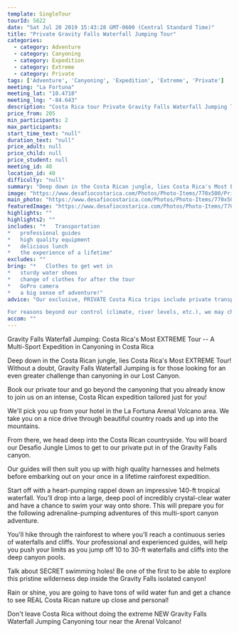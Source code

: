 ```yaml
---
template: SingleTour
tourId: 5622
date: "Sat Jul 20 2019 15:43:28 GMT-0600 (Central Standard Time)"
title: "Private Gravity Falls Waterfall Jumping Tour"
categories: 
  - category: Adventure
  - category: Canyoning
  - category: Expedition
  - category: Extreme
  - category: Private
tags: ['Adventure', 'Canyoning', 'Expedition', 'Extreme', 'Private']
meeting: "La Fortuna"
meeting_lat: "10.4718"
meeting_lng: "-84.643"
description: "Costa Rica tour Private Gravity Falls Waterfall Jumping Tour, id 5622"
price_from: 205
min_participants: 2
max_participants: 
start_time_text: "null"
duration_text: "null"
price_adult: null
price_child: null
price_student: null
meeting_id: 40
location_id: 40
difficulty: "null"
summary: "Deep down in the Costa Rican jungle, lies Costa Rica's Most EXTREME Tour! Jump off high canyon walls into deep, crystalline pools of water and rappel down rushing waterfalls! Experience all of the adventure of Costa Rica's most EXTREME waterfall rappelling and cliff jumping tour with the luxury of a private transport and personalized service."
image: "https://www.desafiocostarica.com/Photos/Photo-Items/770x500/Private-Gravity-Falls-Waterfall-Jumping-Tour-1481641772.jpg"
main_photo: "https://www.desafiocostarica.com/Photos/Photo-Items/770x500/Private-Gravity-Falls-Waterfall-Jumping-Tour-1481641772.jpg"
featuredImage: "https://www.desafiocostarica.com/Photos/Photo-Items/770x500/Private-Gravity-Falls-Waterfall-Jumping-Tour-1481641772.jpg"
highlights: ""
highlights2: ""
includes: "*   Transportation
*   professional guides
*   high quality equipment
*   delicious lunch
*   the experience of a lifetime"
excludes: ""
bring: "*   Clothes to get wet in
*   sturdy water shoes
*   change of clothes for after the tour
*   GoPro camera
*   a big sense of adventure!"
advice: "Our exclusive, PRIVATE Costa Rica trips include private transport to and from your hotel, you get our most-experienced, top bilingual guides to accompany you, personalized choice of food options, no sense of rushing along - you can take your time, plus you get your photos included.If coming from San Jose, we can arrange this special Gravity Falls Waterfall Jumping canyoning expedition as a Desafio Adventure Connection where your journey is the adventure! Be sure to ask one of our Adventure Specialists to help you with your reservations.This tour is considered an extreme adventure and advisable for those who are athletic and physically fit ages 18-55. No experience necessary. There are different jump heights throughout the tour and paths in case you decide to skip a jump - but the idea is to push yourself to your limits on this Costa Rica extreme tour Gravity Falls!Have a look at our Adventure Waiver if you have questions about our Costa Rica adventure tour policies.

For reasons beyond our control (climate, river levels, etc.), we may change to a more-suitable tour with an equal or similar adventure-appeal or offer other tour options so you don't miss out on a fun day in Costa Rica. We reserve the right to cancel a trip due to unfavorable conditions & will only run a tour according to our policies. Full refund is given if (on rare occasion) no tour is run. This adventure involves some inherent risk and physical exertion, so you must be in good physical condition! While the recommended weight limit for our canyoneering (rappelling) tour and most zip line tours is 220 lbs (100 kilos) it’s more about waist size than weight as the ropes (canyoneering) and cables (zip lines) are rated for well over 220 lbs but the maximum waist size for the harnesses used for these tours is 42 inches. So if you are a little over 220 lbs but your waist is less than 42 inches you can still do these tours."
accom: ""
---
```

Gravity Falls Waterfall Jumping: Costa Rica's Most EXTREME Tour -- A Multi-Sport Expedition in Canyoning in Costa Rica

Deep down in the Costa Rican jungle, lies Costa Rica's Most EXTREME Tour! Without a doubt, Gravity Falls Waterfall Jumping is for those looking for an even greater challenge than canyoning in our Lost Canyon.

Book our private tour and go beyond the canyoning that you already know to join us on an intense, Costa Rican expedition tailored just for you!

We'll pick you up from your hotel in the La Fortuna Arenal Volcano area. We take you on a nice drive through beautiful country roads and up into the mountains.

From there, we head deep into the Costa Rican countryside. You will board our Desafio Jungle Limos to get to our private put in of the Gravity Falls canyon.

Our guides will then suit you up with high quality harnesses and helmets before embarking out on your once in a lifetime rainforest expedition.

Start off with a heart-pumping rappel down an impressive 140-ft tropical waterfall. You’ll drop into a large, deep pool of incredibly crystal-clear water and have a chance to swim your way onto shore. This will prepare you for the following adrenaline-pumping adventures of this multi-sport canyon adventure.

You'll hike through the rainforest to where you’ll reach a continuous series of waterfalls and cliffs. Your professional and experienced guides, will help you push your limits as you jump off 10 to 30-ft waterfalls and cliffs into the deep canyon pools.

Talk about SECRET swimming holes! Be one of the first to be able to explore this pristine wilderness dep inside the Gravity Falls isolated canyon!

Rain or shine, you are going to have tons of wild water fun and get a chance to see REAL Costa Rican nature up close and personal!

Don't leave Costa Rica without doing the extreme NEW Gravity Falls Waterfall Jumping Canyoning tour near the Arenal Volcano!